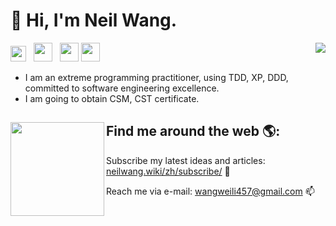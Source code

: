 # 👋 Hi, I'm Neil Wang. 
<img align="right" src="https://github-readme-stats.vercel.app/api?username=neilwangweili&show_icon=true">
<p align='left'>
    <a href="https://vwwl.github.io/neilwang_wiki"><img height="25" width="25" src="https://neilwang.wiki/img/icon.png"></a>&nbsp;&nbsp;
    <a href="https://twitter.com/NeilWan95704249"><img height="30" src="https://pbs.twimg.com/profile_images/1354533298685566983/2mZQ3Lpt_400x400.jpg"></a>&nbsp;&nbsp;
    <a href="https://www.zhihu.com/people/zhe-huo-bu-shi-lao-wang"><img height="30" src="https://strawberryamoszc.oss-cn-shanghai.aliyuncs.com/github/icon/zhihu.png"></a>
    <a href="http://links.neilwang.wiki/qq"><img height="30" src="https://www.logo.wine/a/logo/Tencent_QQ/Tencent_QQ-Logo.wine.svg"></a>
 </p>

- I am an extreme programming practitioner, using TDD, XP, DDD, committed to software engineering excellence. 
- I am going to obtain CSM, CST certificate.

## Find me around the web 🌎:<a href="https://github.com/neilwangweili"><img align="left" width="150" height="150" src="https://avatars.githubusercontent.com/u/59614059?v=4"></a>
 Subscribe my latest ideas and articles: [neilwang.wiki/zh/subscribe/](https://neilwang.wiki/zh/subscribe/index.html) 💼

 Reach me via e-mail: [wangweili457@gmail.com](mailto:wangweili457@gmail.com) 📫

